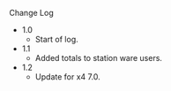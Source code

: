 
Change Log

* 1.0
  - Start of log.
* 1.1
  - Added totals to station ware users.
* 1.2
  - Update for x4 7.0.